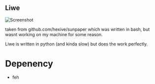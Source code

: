 ## Liwe

![Screenshot](screenshot.jpg)

taken from github.com/hexive/sunpaper which was written in bash, but wasnt working on my machine for some reason. 

Liwe is written in python (and kinda slow) but does the work perfectly.

# Depenency
+ feh
